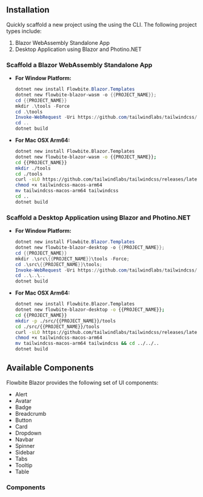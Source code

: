 <doc title="Quick Start" description="Getting started with Flowbite Blazor">

## Installation

Quickly scaffold a new project using the using the CLI. The following project types include:
1. Blazor WebAssembly Standalone App
2. Desktop Application using Blazor and Photino.NET

### Scaffold a Blazor WebAssembly Standalone App

- __For Window Platform:__

    ```powershell
    dotnet new install Flowbite.Blazor.Templates
    dotnet new flowbite-blazor-wasm -o {{PROJECT_NAME}};
    cd {{PROJECT_NAME}}
    mkdir .\tools -Force
    cd .\tools
    Invoke-WebRequest -Uri https://github.com/tailwindlabs/tailwindcss/releases/latest/download/tailwindcss-windows-x64.exe -OutFile tailwindcss.exe -UseBasicParsing
    cd ..
    dotnet build
    ```

- __For Mac OSX Arm64:__

    ```zsh
    dotnet new install Flowbite.Blazor.Templates
    dotnet new flowbite-blazor-wasm -o {{PROJECT_NAME}};
    cd {{PROJECT_NAME}}
    mkdir ./tools
    cd ./tools
    curl -sLO https://github.com/tailwindlabs/tailwindcss/releases/latest/download/tailwindcss-macos-arm64
    chmod +x tailwindcss-macos-arm64 
    mv tailwindcss-macos-arm64 tailwindcss
    cd ..
    dotnet build
    ```

### Scaffold a Desktop Application using Blazor and Photino.NET

- __For Window Platform:__

    ```powershell
    dotnet new install Flowbite.Blazor.Templates
    dotnet new flowbite-blazor-desktop -o {{PROJECT_NAME}};
    cd {{PROJECT_NAME}}
    mkdir .\src\{{PROJECT_NAME}}\tools -Force;
    cd .\src\{{PROJECT_NAME}}\tools;
    Invoke-WebRequest -Uri https://github.com/tailwindlabs/tailwindcss/releases/latest/download/tailwindcss-windows-x64.exe -OutFile tailwindcss.exe -UseBasicParsing ;
    cd ..\..\..
    dotnet build
    ```

- __For Mac OSX Arm64:__

    ```zsh
    dotnet new install Flowbite.Blazor.Templates
    dotnet new flowbite-blazor-desktop -o {{PROJECT_NAME}};
    cd {{PROJECT_NAME}}
    mkdir -p ./src/{{PROJECT_NAME}}/tools
    cd ./src/{{PROJECT_NAME}}/tools 
    curl -sLO https://github.com/tailwindlabs/tailwindcss/releases/latest/download/tailwindcss-macos-arm64
    chmod +x tailwindcss-macos-arm64
    mv tailwindcss-macos-arm64 tailwindcss && cd ../../..
    dotnet build
    ```

</doc>

<doc title="UI Components" description="Blazor UI Components">

## Available Components

Flowbite Blazor provides the following set of UI components:

- Alert
- Avatar
- Badge
- Breadcrumb
- Button
- Card
- Dropdown
- Navbar
- Spinner
- Sidebar
- Tabs
- Tooltip
- Table

### Components

